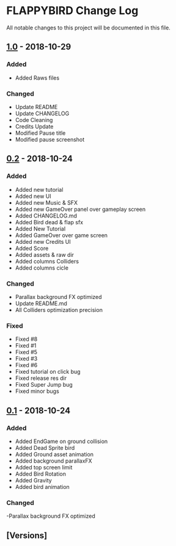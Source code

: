 # FLAPPYBIRD Change Log

All notable changes to this project will be documented in this file.

## [1.0] - 2018-10-29
### Added
- Added Raws files

### Changed
- Update README
- Update CHANGELOG
- Code Cleaning
- Credits Update
- Modified Pause title
- Modified pause screenshot


## [0.2] - 2018-10-24
### Added
- Added new tutorial
- Added new UI
- Added new Music & SFX
- Added new GameOver panel over gameplay screen
- Added CHANGELOG.md
- Added Bird dead & flap sfx
- Added New Tutorial
- Added GameOver over game screen
- Added new Credits UI
- Added Score
- Added assets & raw dir
- Added columns Colliders
- Added columns cicle

### Changed
- Parallax background FX optimized
- Update README.md
- All Colliders optimization precision

### Fixed
- Fixed #8 
- Fixed #1 
- Fixed #5
- Fixed #3
- Fixed #6 
- Fixed tutorial on click bug
- Fixed release res dir
- Fixed Super Jump bug
- Fixed minor bugs


## [0.1] - 2018-10-24
### Added
- Added EndGame on ground collision
- Added Dead Sprite bird
- Added Ground asset animation
- Added background parallaxFX
- Added top screen limit
- Added Bird Rotation
- Added Gravity
- Added bird animation

### Changed
-Parallax background FX optimized


## [Versions]
[1.0]: https://github.com/InsaneFury/flappybird/compare/v0.2...v1.0
[0.2]: https://github.com/InsaneFury/flappybird/compare/v0.2...v1.0
[0.1]: https://github.com/InsaneFury/flappybird/compare/v0.1...v0.2